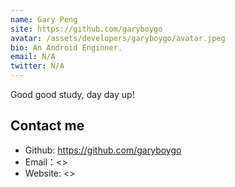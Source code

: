 ```yaml
---
name: Gary Peng
site: https://github.com/garyboygo
avatar: /assets/developers/garyboygo/avatar.jpeg
bio: An Android Enginner.
email: N/A
twitter: N/A
---
```


Good good study, day day up!

## Contact me

- Github: <https://github.com/garyboygo>
- Email：<>
- Website: <>
